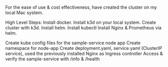 
For the ease of use & cost effectiveness, have created the cluster on my local Mac system.

High Level Steps:
Install docker.
Install k3d on your local system.
Create cluster with k3d.
Install helm.
Install kubectl
Install Nginx & Prometheus via helm.

Create kube config files for the sample-service node app
Create namespace for node-app
Create deployment.yaml, service.yaml (ClusterIP service), used the previously installed Nginx as Ingress controller
Access & verify the sample-service with /info & /health



 
